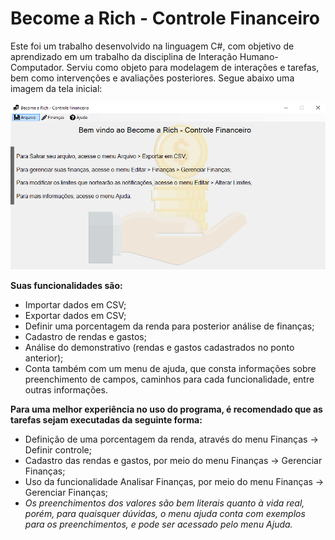 # Become a Rich - Controle Financeiro

Este foi um trabalho desenvolvido na linguagem C#, com objetivo de aprendizado em um trabalho da disciplina de Interação Humano-Computador. Serviu como objeto para modelagem de interações e tarefas, bem como intervenções e avaliações posteriores.
Segue abaixo uma imagem da tela inicial:

![alt text](https://raw.githubusercontent.com/LeonardoWillian/ControleFinanceiroIHC/master/homepage.PNG "Tela inicial do programa")


**Suas funcionalidades são:**
- Importar dados em CSV;
- Exportar dados em CSV;
- Definir uma porcentagem da renda para posterior análise de finanças;
- Cadastro de rendas e gastos;
- Análise do demonstrativo (rendas e gastos cadastrados no ponto anterior);
- Conta também com um menu de ajuda, que consta informações sobre preenchimento de campos, caminhos para cada funcionalidade, entre outras informações.

**Para uma melhor experiência no uso do programa, é recomendado que as tarefas sejam executadas da seguinte forma:**
- Definição de uma porcentagem da renda, através do menu Finanças -> Definir controle;
- Cadastro das rendas e gastos, por meio do menu Finanças -> Gerenciar Finanças;
- Uso da funcionalidade Analisar Finanças, por meio do menu Finanças -> Gerenciar Finanças;
- *Os preenchimentos dos valores são bem literais quanto à vida real, porém, para quaisquer dúvidas, o menu ajuda conta com exemplos para os preenchimentos, e pode ser acessado pelo menu Ajuda.*

